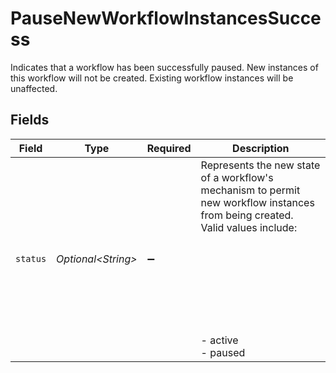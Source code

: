 # PauseNewWorkflowInstancesSuccess

Indicates that a workflow has been successfully paused. New instances of this workflow will not be created.
Existing workflow instances will be unaffected.



## Fields

| Field                                                                                                                                                        | Type                                                                                                                                                         | Required                                                                                                                                                     | Description                                                                                                                                                  |
| ------------------------------------------------------------------------------------------------------------------------------------------------------------ | ------------------------------------------------------------------------------------------------------------------------------------------------------------ | ------------------------------------------------------------------------------------------------------------------------------------------------------------ | ------------------------------------------------------------------------------------------------------------------------------------------------------------ |
| `status`                                                                                                                                                     | *Optional\<String>*                                                                                                                                          | :heavy_minus_sign:                                                                                                                                           | Represents the new state of a workflow's mechanism to permit new workflow instances from being created.<br/>Valid values include:<br/><br/><br/><br/><br/><br/><br/><br/><br/>  - active<br/>  - paused<br/> |